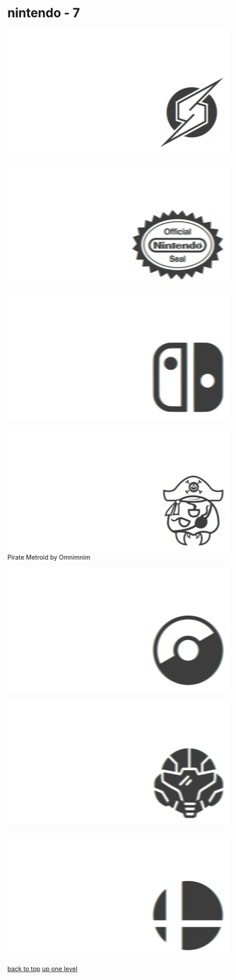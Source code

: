 # nintendo - 7
[![metroid_symbol_smash_bros_brawl.png](/terminal/chromatic%20aberration/little/nintendo/metroid_symbol_smash_bros_brawl.png "metroid_symbol_smash_bros_brawl.png")](/terminal/chromatic%20aberration/little/nintendo/metroid_symbol_smash_bros_brawl.png)

[![nintendo_official_seal.png](/terminal/chromatic%20aberration/little/nintendo/nintendo_official_seal.png "nintendo_official_seal.png")](/terminal/chromatic%20aberration/little/nintendo/nintendo_official_seal.png)

[![nintendo_switch_logo_without_text.png](/terminal/chromatic%20aberration/little/nintendo/nintendo_switch_logo_without_text.png "nintendo_switch_logo_without_text.png")](/terminal/chromatic%20aberration/little/nintendo/nintendo_switch_logo_without_text.png)

[![Pirate Metroid by Omnimnim](/terminal/chromatic%20aberration/little/nintendo/pirate_metroid_by_omnimnim.png "Pirate Metroid by Omnimnim")](/terminal/chromatic%20aberration/little/nintendo/pirate_metroid_by_omnimnim.png)\
Pirate Metroid by Omnimnim

[![pokeball.png](/terminal/chromatic%20aberration/little/nintendo/pokeball.png "pokeball.png")](/terminal/chromatic%20aberration/little/nintendo/pokeball.png)

[![samus_helm.png](/terminal/chromatic%20aberration/little/nintendo/samus_helm.png "samus_helm.png")](/terminal/chromatic%20aberration/little/nintendo/samus_helm.png)

[![smash_ball.png](/terminal/chromatic%20aberration/little/nintendo/smash_ball.png "smash_ball.png")](/terminal/chromatic%20aberration/little/nintendo/smash_ball.png)



[back to top](#)
[up one level](/terminal/chromatic%20aberration/little/README.MD)
